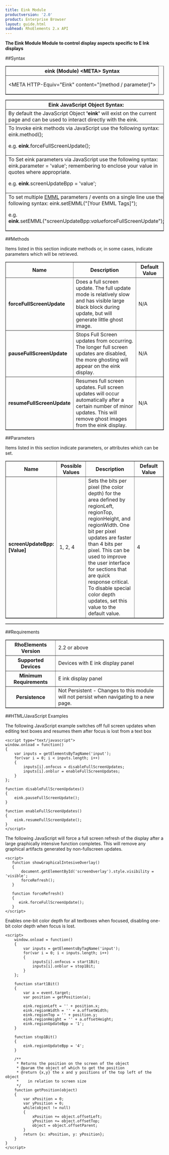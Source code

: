 ```yaml
---
title: Eink Module
productversion: '2.0'
product: Enterprise Browser
layout: guide.html
subhead: RhoElements 2.x API
---
```



<b>
The Eink Module Module to control display aspects specific to E Ink displays
</b>

##Syntax

<table class="facelift" style="width:100%" border="1" padding="5px"> <tr><th class="tableHeading">eink (Module) &lt;META&gt; Syntax
</th></tr><tr><td class="clsSyntaxCells clsOddRow"><p>&lt;META HTTP-Equiv="Eink" content="[method / parameter]"&gt;</p></td></tr></table>
<table class="facelift" style="width:100%" border="1" padding="5px"> <tr><th class="tableHeading">Eink JavaScript Object Syntax:</th></tr><tr><td class="clsSyntaxCells clsOddRow">
By default the JavaScript Object <b>'eink'</b> will exist on the current page and can be used to interact directly with the eink.
</td></tr><tr><td class="clsSyntaxCells clsEvenRow">
To Invoke eink methods via JavaScript use the following syntax: eink.method();
<P />e.g. <b>eink</b>.forceFullScreenUpdate();
</td></tr><tr><td class="clsSyntaxCells clsOddRow">
To Set eink parameters via JavaScript use the following syntax: eink.parameter = 'value'; remembering to enclose your value in quotes where appropriate.  
<P />e.g. <b>eink</b>.screenUpdateBpp = 'value';
</td></tr><tr><td class="clsSyntaxCells clsEvenRow">							
To set multiple <a href="/rhoelements/EMMLOverview">EMML</a> parameters / events on a single line use the following syntax: eink.setEMML("[Your EMML Tags]");
<P />
e.g. <b>eink</b>.setEMML("screenUpdateBpp:<i>value</i>forceFullScreenUpdate");							
</td></tr></table>
	

##Methods


Items listed in this section indicate methods or, in some cases, indicate parameters which will be retrieved.

<table class="facelift" style="width:100%" border="1" padding="5px"> <col width="10%" /><col width="68%" /><col width="22%" /><tr><th class="tableHeading">Name</th><th class="tableHeading">Description</th><th class="tableHeading">Default Value</th></tr><tr><td class="clsSyntaxCells clsOddRow"><b>forceFullScreenUpdate</b></td><td class="clsSyntaxCells clsOddRow">Does a full screen update. The full update mode is relatively slow and has visible large black block during update, but will generate little ghost image.</td><td class="clsSyntaxCells clsOddRow">N/A</td></tr><tr><td class="clsSyntaxCells clsEvenRow"><b>pauseFullScreenUpdate</b></td><td class="clsSyntaxCells clsEvenRow">Stops Full Screen updates from occurring. The longer full screen updates are disabled, the more ghosting will appear on the eink display.</td><td class="clsSyntaxCells clsEvenRow">N/A</td></tr><tr><td class="clsSyntaxCells clsOddRow"><b>resumeFullScreenUpdate</b></td><td class="clsSyntaxCells clsOddRow">Resumes full screen updates. Full screen updates will occur automatically after a certain number of minor updates. This will remove ghost images from the eink display.</td><td class="clsSyntaxCells clsOddRow">N/A</td></tr></table>


##Parameters


Items listed in this section indicate parameters, or attributes which can be set.
<table class="facelift" style="width:100%" border="1" padding="5px"> <col width="20%" /><col width="20%" /><col width="38%" /><col width="22%" /><tr><th class="tableHeading">Name</th><th class="tableHeading">Possible Values</th><th class="tableHeading">Description</th><th class="tableHeading">Default Value</th></tr><tr><td class="clsSyntaxCells clsOddRow"><b>screenUpdateBpp:[Value]
</b></td><td class="clsSyntaxCells clsOddRow">1, 2, 4</td><td class="clsSyntaxCells clsOddRow">Sets the bits per pixel (the color depth) for the area defined by regionLeft, regionTop, regionHeight, and regionWidth. One bit per pixel updates are faster than 4 bits per pixel. This can be used to improve the user interface for sections that are quick response critical. To disable special color depth updates, set this value to the default value.</td><td class="clsSyntaxCells clsOddRow">4</td></tr></table>
<table class="facelift" style="width:100%" border="1" padding="5px"> <col width="78%" /><col width="8%" /><col width="1%" /><col width="5%" /><col width="1%" /><col width="5%" /><col width="2%" /></table>





##Requirements

<table class="facelift" style="width:100%" border="1" padding="5px"> <tr><th class="tableHeading">RhoElements Version</th><td class="clsSyntaxCell clsEvenRow">2.2 or above
</td></tr><tr><th class="tableHeading">Supported Devices</th><td class="clsSyntaxCell clsOddRow">Devices with E ink display panel</td></tr><tr><th class="tableHeading">Minimum Requirements</th><td class="clsSyntaxCell clsOddRow">E ink display panel</td></tr><tr><th class="tableHeading">Persistence</th><td class="clsSyntaxCell clsEvenRow">Not Persistent - Changes to this module will not persist when navigating to a new page.</td></tr></table>


##HTML/JavaScript Examples

The following JavaScript example switches off full screen updates when editing text boxes and resumes them after focus is lost from a text box

	<script type="text/javascript">
	window.onload = function()
	{
	    var inputs = getElementsByTagName('input');
	    for(var i = 0; i < inputs.length; i++)
	    {
	        inputs[i].onfocus = disableFullScreenUpdates;
	        inputs[i].onblur = enableFullScreenUpdates;
	    }
	};
	
	function disableFullScreenUpdates()
	{
	    eink.pauseFullScreenUpdate();
	}
	
	function enableFullScreenUpdates()
	{
	    eink.resumeFullScreenUpdate();
	}
	</script>
	
The following JavaScript will force a full screen refresh of the display after a large graphically intensive function completes. This will remove any graphical artifacts generated by non-fullscreen updates.

	<script>
	   function showGraphicalIntesiveOverlay()
	   {
	       document.getElementById('screenOverlay').style.visibility = 'visible';
	       forceRefresh();
	   }
	   
	   function forceRefresh()
	   {
	      eink.forceFullScreenUpdate();
	   }
	</script>
	
Enables one-bit color depth for all textboxes when focused, disabling one-bit color depth when focus is lost.

	<script>
	    window.onload = function()
	    {
	        var inputs = getElementsByTagName('input');
	        for(var i = 0; i < inputs.length; i++)
	        {
	            inputs[i].onfocus = start1Bit;
	            inputs[i].onblur = stop1Bit;
	        }
	    };
	
	    function start1Bit()
	    {
	        var a = event.target;
	        var position = getPosition(a);
	        
	        eink.regionLeft = '' + position.x;
	        eink.regionWidth = '' + a.offsetWidth;
	        eink.regionTop = '' + position.y;
	        eink.regionHeight = '' + a.offsetHeight;
	        eink.regionUpdateBpp = '1';
	    }
	    
	    function stop1Bit()
	    {
	        eink.regionUpdateBpp = '4';
	    }
	    
	    /**
	     * Returns the position on the screen of the object
	     * @param the object of which to get the position
	     * @return {x,y} the x and y positions of the top left of the object
	     *    in relation to screen size
	     */
	    function getPosition(object)
	    {
	        var xPosition = 0;
	        var yPosition = 0;
	        while(object != null)
	        {
	            xPosition += object.offsetLeft;
	            yPosition += object.offsetTop;
	            object = object.offsetParent;
	        }
	        return {x: xPosition, y: yPosition};
	    }
	}
	</script>
	





